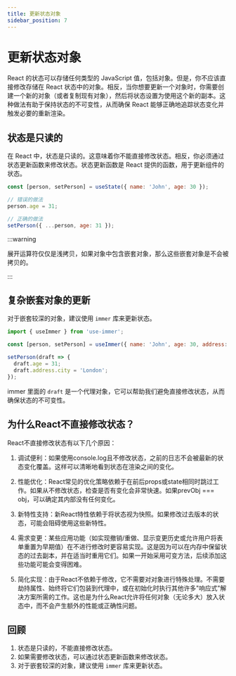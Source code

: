 ```yaml
---
title: 更新状态对象
sidebar_position: 7
---
```


# 更新状态对象

React 的状态可以存储任何类型的 JavaScript 值，包括对象。但是，你不应该直接修改存储在 React 状态中的对象。相反，当你想要更新一个对象时，你需要创建一个新的对象（或者复制现有对象），然后将状态设置为使用这个新的副本。这种做法有助于保持状态的不可变性，从而确保 React 能够正确地追踪状态变化并触发必要的重新渲染。

## 状态是只读的

在 React 中，状态是只读的。这意味着你不能直接修改状态。相反，你必须通过状态更新函数来修改状态。状态更新函数是 React 提供的函数，用于更新组件的状态。

```jsx
const [person, setPerson] = useState({ name: 'John', age: 30 });

// 错误的做法
person.age = 31;

// 正确的做法
setPerson({ ...person, age: 31 });
```

:::warning

展开运算符仅仅是浅拷贝，如果对象中包含嵌套对象，那么这些嵌套对象是不会被拷贝的。

:::

## 复杂嵌套对象的更新

对于嵌套较深的对象，建议使用 `immer` 库来更新状态。

```jsx
import { useImmer } from 'use-immer';

const [person, setPerson] = useImmer({ name: 'John', age: 30, address: { city: 'New York', country: 'USA' } });

setPerson(draft => {
  draft.age = 31;
  draft.address.city = 'London';
});
```

immer 里面的 `draft` 是一个代理对象，它可以帮助我们避免直接修改状态，从而确保状态的不可变性。

## 为什么React不直接修改状态？

React不直接修改状态有以下几个原因：

1. 调试便利：如果使用console.log且不修改状态，之前的日志不会被最新的状态变化覆盖。这样可以清晰地看到状态在渲染之间的变化。

2. 性能优化：React常见的优化策略依赖于在前后props或state相同时跳过工作。如果从不修改状态，检查是否有变化会非常快速。如果prevObj === obj，可以确定其内部没有任何变化。

3. 新特性支持：新React特性依赖于将状态视为快照。如果修改过去版本的状态，可能会阻碍使用这些新特性。

4. 需求变更：某些应用功能（如实现撤销/重做、显示变更历史或允许用户将表单重置为早期值）在不进行修改时更容易实现。这是因为可以在内存中保留状态的过去副本，并在适当时重用它们。如果一开始采用可变方法，后续添加这些功能可能会变得困难。

5. 简化实现：由于React不依赖于修改，它不需要对对象进行特殊处理。不需要劫持属性、始终将它们包装到代理中，或在初始化时执行其他许多"响应式"解决方案所需的工作。这也是为什么React允许将任何对象（无论多大）放入状态中，而不会产生额外的性能或正确性问题。

## 回顾

1. 状态是只读的，不能直接修改状态。
2. 如果需要修改状态，可以通过状态更新函数来修改状态。
3. 对于嵌套较深的对象，建议使用 `immer` 库来更新状态。